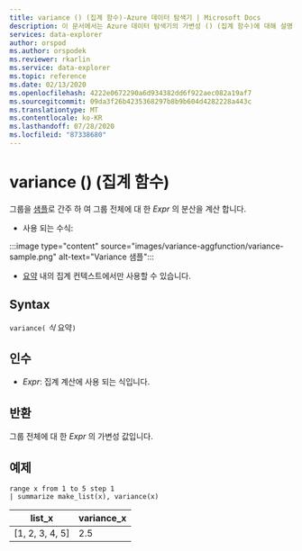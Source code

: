 ```yaml
---
title: variance () (집계 함수)-Azure 데이터 탐색기 | Microsoft Docs
description: 이 문서에서는 Azure 데이터 탐색기의 가변성 () (집계 함수)에 대해 설명 합니다.
services: data-explorer
author: orspod
ms.author: orspodek
ms.reviewer: rkarlin
ms.service: data-explorer
ms.topic: reference
ms.date: 02/13/2020
ms.openlocfilehash: 4222e0672290a6d934382dd6f922aec082a19af7
ms.sourcegitcommit: 09da3f26b4235368297b8b9b604d4282228a443c
ms.translationtype: MT
ms.contentlocale: ko-KR
ms.lasthandoff: 07/28/2020
ms.locfileid: "87338680"
---
```

# <a name="variance-aggregation-function"></a>variance () (집계 함수)

그룹을 [샘플](https://en.wikipedia.org/wiki/Sample_%28statistics%29)로 간주 하 여 그룹 전체에 대 한 *Expr* 의 분산을 계산 합니다. 

* 사용 되는 수식:

:::image type="content" source="images/variance-aggfunction/variance-sample.png" alt-text="Variance 샘플":::

* [요약](summarizeoperator.md) 내의 집계 컨텍스트에서만 사용할 수 있습니다.

## <a name="syntax"></a>Syntax

`variance(` *식* 요약`)`

## <a name="arguments"></a>인수

* *Expr*: 집계 계산에 사용 되는 식입니다. 

## <a name="returns"></a>반환

그룹 전체에 대 한 *Expr* 의 가변성 값입니다.
 
## <a name="examples"></a>예제

```kusto
range x from 1 to 5 step 1
| summarize make_list(x), variance(x) 
```

|list_x|variance_x|
|---|---|
|[1, 2, 3, 4, 5]|2.5|